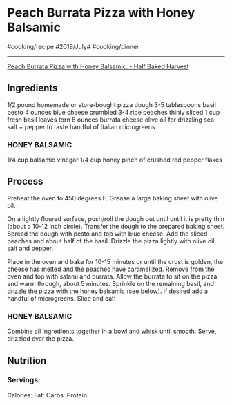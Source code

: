 # Peach Burrata Pizza with Honey Balsamic
#cooking/recipe #2019/July# #cooking/dinner
- - - -
[Peach Burrata Pizza with Honey Balsamic. - Half Baked Harvest](https://www.halfbakedharvest.com/peach-burrata-pizza-honey-balsamic/)

## Ingredients
1/2 pound homemade or store-bought pizza dough
3-5 tablespoons basil pesto
4 ounces blue cheese crumbled
3-4 ripe peaches thinly sliced
1 cup fresh basil leaves torn
8 ounces burrata cheese
olive oil for drizzling
sea salt + pepper to taste
handful of Italian microgreens

### HONEY BALSAMIC
1/4 cup balsamic vinegar
1/4 cup honey
pinch of crushed red pepper flakes

## Process
Preheat the oven to 450 degrees F. Grease a large baking sheet with olive oil.

On a lightly floured surface, push/roll the dough out until until it is pretty thin (about a 10-12 inch circle). Transfer the dough to the prepared baking sheet. Spread the dough with pesto and top with blue cheese. Add the sliced peaches and about half of the basil. Drizzle the pizza lightly with olive oil, salt and pepper.

Place in the oven and bake for 10-15 minutes or until the crust is golden, the cheese has melted and the peaches have caramelized. Remove from the oven and top with salami and burrata. Allow the burrata to sit on the pizza and warm through, about 5 minutes. Sprinkle on the remaining basil, and drizzle the pizza with the honey balsamic (see below). if desired add a handful of microgreens. Slice and eat!

### HONEY BALSAMIC
Combine all ingredients together in a bowl and whisk until smooth. Serve, drizzled over the pizza.

## Nutrition
### Servings:
Calories: 
Fat: 
Carbs: 
Protein: 